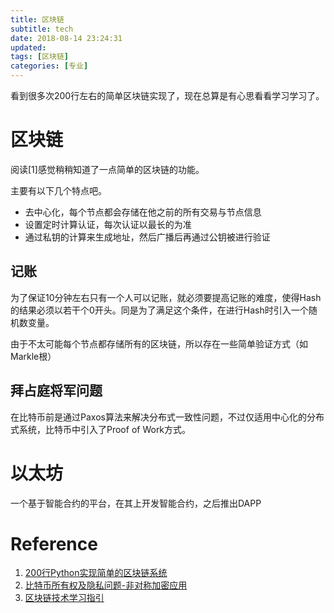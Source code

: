 ```yaml
---
title: 区块链
subtitle: tech
date: 2018-08-14 23:24:31
updated:
tags: [区块链]
categories: [专业]
---
```


看到很多次200行左右的简单区块链实现了，现在总算是有心思看看学习学习了。

<!--more-->

# 区块链

阅读[1]感觉稍稍知道了一点简单的区块链的功能。

主要有以下几个特点吧。
* 去中心化，每个节点都会存储在他之前的所有交易与节点信息
* 设置定时计算认证，每次认证以最长的为准
* 通过私钥的计算来生成地址，然后广播后再通过公钥被进行验证

## 记账

为了保证10分钟左右只有一个人可以记账，就必须要提高记账的难度，使得Hash的结果必须以若干个0开头。同是为了满足这个条件，在进行Hash时引入一个随机数变量。

由于不太可能每个节点都存储所有的区块链，所以存在一些简单验证方式（如Markle根）

## 拜占庭将军问题

在比特币前是通过Paxos算法来解决分布式一致性问题，不过仅适用中心化的分布式系统，比特币中引入了Proof of Work方式。

# 以太坊

一个基于智能合约的平台，在其上开发智能合约，之后推出DAPP

# Reference 
1. [200行Python实现简单的区块链系统](https://blog.csdn.net/qq_35976351/article/details/80560682)
2. [比特币所有权及隐私问题-非对称加密应用](https://learnblockchain.cn/2017/11/02/bitcoin-own/)
3. [区块链技术学习指引](https://learnblockchain.cn/2018/01/11/guide/)